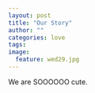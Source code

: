 ```yaml
---
layout: post
title: "Our Story"
author: ""
categories: love
tags:
image:
  feature: wed29.jpg
---
```


We are SOOOOOO cute.